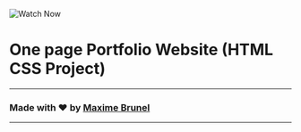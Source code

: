 ![Watch Now](./img/Design.png)
# One page Portfolio Website (HTML CSS Project)

---

### Made with ❤️ by [Maxime Brunel](https://www.linkedin.com/in/maxime-brunel-9b453178/)

---

  


